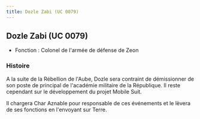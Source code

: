 ```yaml
---
title: Dozle Zabi (UC 0079)
---
```


Dozle Zabi (UC 0079)
--------------------





* Fonction : Colonel de l'armée de défense de Zeon


### Histoire


A la suite de la Rébellion de l'Aube, Dozle sera contraint de démissionner de son poste de principal de l'académie militaire de la République. Il reste cependant sur le développement du projet Mobile Suit. 


Il chargera Char Aznable pour responsable de ces événements et le lèvera de ses fonctions en l'envoyant sur Terre. 


